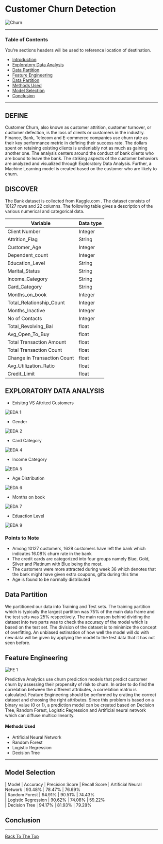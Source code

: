 
# Customer Churn Detection 

![Churn](https://user-images.githubusercontent.com/68263684/106863485-d975ed80-6685-11eb-8af8-e44ce13f3e84.png)


---

### Table of Contents
You're sections headers will be used to reference location of destination.

- [Introduction](#Introduction)
- [Exploratory Data Analysis](#Exploratory-Data-Analysis)
- [Data Partition](#Data-Partition)
- [Feature Engineering](#Feature-Engineering)
- [Data Partition](#Data-Partition)
- [Methods Used](#Methods-Used)
- [Model Selection](#Model-Selection)
- [Conclusion](#Conclusion)

---

## DEFINE

Customer Churn, also known as customer attrition, customer turnover, or customer defection, is the loss of clients or customers in the industry. Finance, Bank, Telecom and E-commerce companies use churn rate as their key performance metric in defining their success rate. The dollars spent on retaining existing clients is undeniably not as much as gaining another one. The analysis centers around the conduct of bank clients who are bound to leave the bank. The striking aspects of the customer behaviors are analyzed and visualized through Exploratory Data Analysis. Further, a Machine Learning model is created based on the customer who are likely to churn.

## DISCOVER

The Bank dataset is collected from Kaggle.com . The dataset consists of 10127 rows and 22 columns. The following table gives a description of the various numerical and categorical data.

| Variable  | Data type |
| ------------- | ------------- |
| Client Number  | Integer  |
| Attrition_Flag  | String  |
| Customer_Age  | Integer  |
| Dependent_count  | Integer  |
| Education_Level  | String |
| Marital_Status  | String  |
| Income_Category  | String  |
| Card_Category | String  |
| Months_on_book  | Integer  |
| Total_Relationship_Count  | Integer  |
| Months_Inactive  | Integer  |
| No of Contacts  | Integer  |
| Total_Revolving_Bal  | float  |
| Avg_Open_To_Buy  | float  |
| Total Transaction Amount  | float  |
| Total Transaction Count  | float  |
| Change in Transaction Count  | float  |
| Avg_Utilization_Ratio  | float  |
| Credit_Limit  | float  |


## EXPLORATORY DATA ANALYSIS

- Exisitng VS Attrited Customers

![EDA 1](https://user-images.githubusercontent.com/68263684/106864030-98320d80-6686-11eb-817c-6742bc6ccc38.png)

- Gender

![EDA 2](https://user-images.githubusercontent.com/68263684/106864406-0f67a180-6687-11eb-80d1-8a47a30171a0.png)

- Card Category

![EDA 4](https://user-images.githubusercontent.com/68263684/106864525-3b832280-6687-11eb-9be4-039991573571.png)

- Income Category

![EDA 5](https://user-images.githubusercontent.com/68263684/106864602-5786c400-6687-11eb-9407-a63516c7654a.png)

- Age Distribution

![EDA 6](https://user-images.githubusercontent.com/68263684/106864721-7edd9100-6687-11eb-8ad2-9caa796e160b.png)

- Months on book

![EDA 7](https://user-images.githubusercontent.com/68263684/106864798-961c7e80-6687-11eb-854b-abc79b44f58f.png)

- Eduaction Level

![EDA 9](https://user-images.githubusercontent.com/68263684/106864999-cf54ee80-6687-11eb-9aaf-872212a2a259.png)

### Points to Note

- Among 10127 customers, 1628 customers have left the bank which indicates 16.08% churn rate in the bank
- The credit cards are categorized into four groups namely Blue, Gold, Silver and Platinum with Blue being the most.
- The customers were more attracted during week 36 which denotes that the bank might have given extra coupons, gifts during this time
- Age is found to be normally distributed


## Data Partition

We partitioned our data into Training and Test sets. The training partition which is typically the largest partition was 75% of the main data frame and the test sets was 25% respectively. The main reason behind dividing the dataset into two parts was to check the accuracy of the model which is based on the test set. The division of the dataset is to minimize the concept of overfitting. An unbiased estimation of how well the model will do with new data will be given by applying the model to the test data that it has not seen before.

## Feature Engineering

![FE 1](https://user-images.githubusercontent.com/68263684/106865893-07a8fc80-6689-11eb-93e1-13f8b85c0008.png)

Predictive Analytics use churn prediction models that predict customer churn by assessing their propensity of risk to churn. In order to do find the correlation between the different attributes, a correlation matrix is calculated. Feature Engineering should be performed by crating the correct dataset and choosing the right attributes. Since this problem is based on a binary value (0 or 1), a prediction model can be created based on Decision Tree, Random Forest, Logistic Regression and Artificial neural network which can diffuse multicollinearity. 

#### Methods Used

- Artificial Neural Network
- Random Forest
- Logistic Regression
- Decision Tree 



---

## Model Selection

| Model  | Accuracy | Precision Score | Recall Score 
| Artificial Neural Network  | 93.48%  | 78.47%  | 76.69%  
| Random Forest  | 94.91%  | 90.51%  | 74.43%  
| Logistic Regression  | 90.62%  | 74.08%  | 59.22%  
| Decision Tree  | 94.17%  | 81.93%  | 79.28%  

## Conclusion

---
[Back To The Top](#Customer-Churn-Detection)
